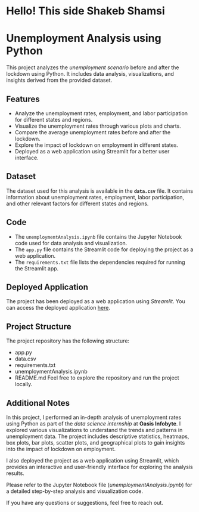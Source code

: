 # Hello! This side Shakeb Shamsi

# Unemployment Analysis using Python

This project analyzes the _unemployment scenario_ before and after the lockdown using Python. It includes data analysis, visualizations, and insights derived from the provided dataset.

## Features

- Analyze the unemployment rates, employment, and labor participation for different states and regions.
- Visualize the unemployment rates through various plots and charts.
- Compare the average unemployment rates before and after the lockdown.
- Explore the impact of lockdown on employment in different states.
- Deployed as a web application using Streamlit for a better user interface.

## Dataset

The dataset used for this analysis is available in the **`data.csv`** file. It contains information about unemployment rates, employment, labor participation, and other relevant factors for different states and regions.

## Code

- The `unemploymentAnalysis.ipynb` file contains the Jupyter Notebook code used for data analysis and visualization.
- The `app.py` file contains the Streamlit code for deploying the project as a web application.
- The `requirements.txt` file lists the dependencies required for running the Streamlit app.

## Deployed Application

The project has been deployed as a web application using _Streamlit_. You can access the deployed application [here](https://unemployement-shakebshamsi.streamlit.app/).

## Project Structure
The project repository has the following structure:
- app.py
- data.csv
- requirements.txt
- unemploymentAnalysis.ipynb
- README.md
Feel free to explore the repository and run the project locally.

## Additional Notes
In this project, I performed an in-depth analysis of unemployment rates using Python as part of the _data science internship_ at **Oasis Infobyte**. I explored various visualizations to understand the trends and patterns in unemployment data. The project includes descriptive statistics, heatmaps, box plots, bar plots, scatter plots, and geographical plots to gain insights into the impact of lockdown on employment.


I also deployed the project as a web application using Streamlit, which provides an interactive and user-friendly interface for exploring the analysis results.

Please refer to the Jupyter Notebook file (_unemploymentAnalysis.ipynb_) for a detailed step-by-step analysis and visualization code.

If you have any questions or suggestions, feel free to reach out.


